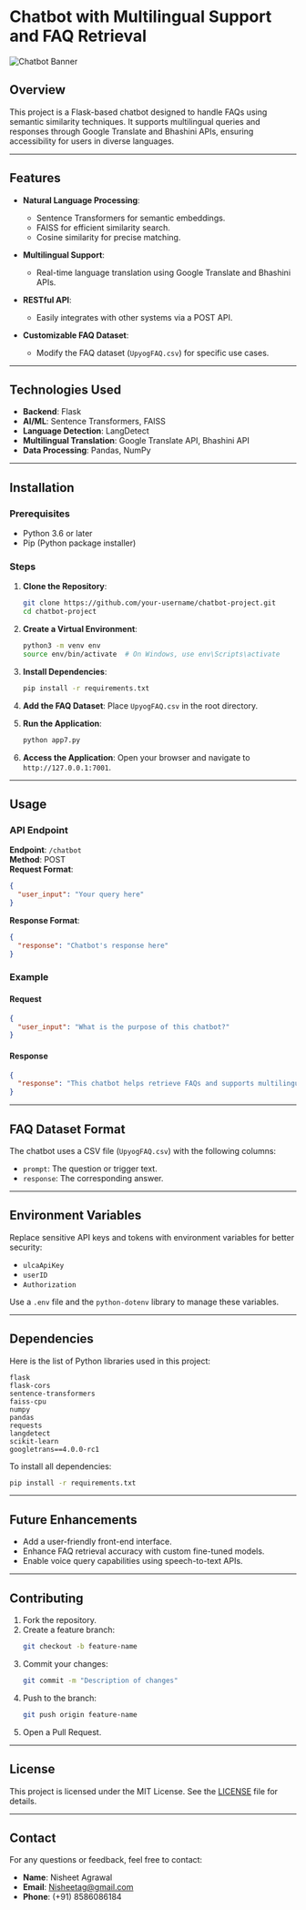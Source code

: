 
# Chatbot with Multilingual Support and FAQ Retrieval

![Chatbot Banner](https://img.freepik.com/free-vector/voice-assistant-abstract-concept-vector-illustration_335657-3969.jpg)

## Overview

This project is a Flask-based chatbot designed to handle FAQs using semantic similarity techniques. It supports multilingual queries and responses through Google Translate and Bhashini APIs, ensuring accessibility for users in diverse languages.

---

## Features

- **Natural Language Processing**:
  - Sentence Transformers for semantic embeddings.
  - FAISS for efficient similarity search.
  - Cosine similarity for precise matching.
  
- **Multilingual Support**:
  - Real-time language translation using Google Translate and Bhashini APIs.
  
- **RESTful API**:
  - Easily integrates with other systems via a POST API.

- **Customizable FAQ Dataset**:
  - Modify the FAQ dataset (`UpyogFAQ.csv`) for specific use cases.

---

## Technologies Used

- **Backend**: Flask
- **AI/ML**: Sentence Transformers, FAISS
- **Language Detection**: LangDetect
- **Multilingual Translation**: Google Translate API, Bhashini API
- **Data Processing**: Pandas, NumPy

---

## Installation

### Prerequisites

- Python 3.6 or later
- Pip (Python package installer)

### Steps

1. **Clone the Repository**:
   ```bash
   git clone https://github.com/your-username/chatbot-project.git
   cd chatbot-project
   ```

2. **Create a Virtual Environment**:
   ```bash
   python3 -m venv env
   source env/bin/activate  # On Windows, use env\Scripts\activate
   ```

3. **Install Dependencies**:
   ```bash
   pip install -r requirements.txt
   ```

4. **Add the FAQ Dataset**:
   Place `UpyogFAQ.csv` in the root directory.

5. **Run the Application**:
   ```bash
   python app7.py
   ```

6. **Access the Application**:
   Open your browser and navigate to `http://127.0.0.1:7001`.

---

## Usage

### API Endpoint

**Endpoint**: `/chatbot`  
**Method**: POST  
**Request Format**:
```json
{
  "user_input": "Your query here"
}
```

**Response Format**:
```json
{
  "response": "Chatbot's response here"
}
```

### Example

#### Request
```json
{
  "user_input": "What is the purpose of this chatbot?"
}
```

#### Response
```json
{
  "response": "This chatbot helps retrieve FAQs and supports multilingual queries."
}
```

---

## FAQ Dataset Format

The chatbot uses a CSV file (`UpyogFAQ.csv`) with the following columns:

- `prompt`: The question or trigger text.
- `response`: The corresponding answer.

---

## Environment Variables

Replace sensitive API keys and tokens with environment variables for better security:

- `ulcaApiKey`
- `userID`
- `Authorization`

Use a `.env` file and the `python-dotenv` library to manage these variables.

---

## Dependencies

Here is the list of Python libraries used in this project:

```plaintext
flask
flask-cors
sentence-transformers
faiss-cpu
numpy
pandas
requests
langdetect
scikit-learn
googletrans==4.0.0-rc1
```

To install all dependencies:
```bash
pip install -r requirements.txt
```

---

## Future Enhancements

- Add a user-friendly front-end interface.
- Enhance FAQ retrieval accuracy with custom fine-tuned models.
- Enable voice query capabilities using speech-to-text APIs.

---

## Contributing

1. Fork the repository.
2. Create a feature branch:
   ```bash
   git checkout -b feature-name
   ```
3. Commit your changes:
   ```bash
   git commit -m "Description of changes"
   ```
4. Push to the branch:
   ```bash
   git push origin feature-name
   ```
5. Open a Pull Request.

---

## License

This project is licensed under the MIT License. See the [LICENSE](LICENSE) file for details.

---

## Contact

For any questions or feedback, feel free to contact:

- **Name**: Nisheet Agrawal  
- **Email**: [Nisheetag@gmail.com](mailto:Nisheetag@gmail.com)  
- **Phone**: (+91) 8586086184



